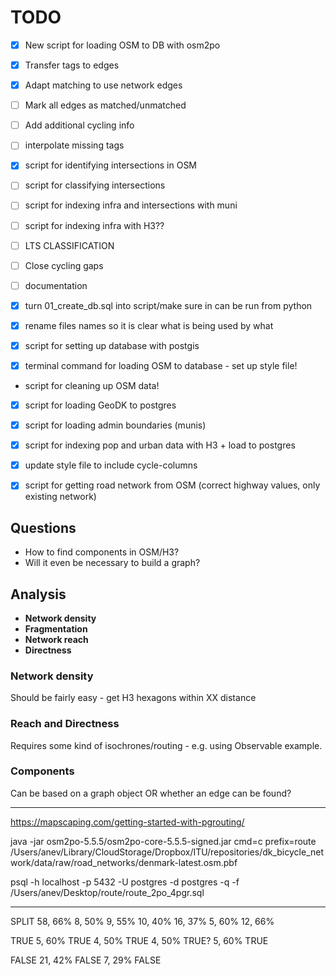 # TODO

- [X] New script for loading OSM to DB with osm2po
- [X] Transfer tags to edges
- [X] Adapt matching to use network edges

- [ ] Mark all edges as matched/unmatched
- [ ] Add additional cycling info
- [ ] interpolate missing tags
- [X] script for identifying intersections in OSM
- [ ] script for classifying intersections
- [ ] script for indexing infra and intersections with muni
- [ ] script for indexing infra with H3??

- [ ] LTS CLASSIFICATION
- [ ] Close cycling gaps

- [ ] documentation

- [X] turn 01_create_db.sql into script/make sure in can be run from python
- [X] rename files names so it is clear what is being used by what

- [X] script for setting up database with postgis
- [X] terminal command for loading OSM to database - set up style file!
- script for cleaning up OSM data!
- [X] script for loading GeoDK to postgres
- [X] script for loading admin boundaries (munis)
- [X] script for indexing pop and urban data with H3 + load to postgres

- [X] update style file to include cycle-columns
- [X] script for getting road network from OSM (correct highway values, only existing network)


## Questions

- How to find components in OSM/H3?
- Will it even be necessary to build a graph?

## Analysis

- **Network density**
- **Fragmentation**  
- **Network reach**
- **Directness**

### Network density

Should be fairly easy - get H3 hexagons within XX distance

### Reach and Directness

Requires some kind of isochrones/routing - e.g. using Observable example.

### Components

Can be based on a graph object OR whether an edge can be found?



*****

https://mapscaping.com/getting-started-with-pgrouting/

java -jar osm2po-5.5.5/osm2po-core-5.5.5-signed.jar cmd=c prefix=route /Users/anev/Library/CloudStorage/Dropbox/ITU/repositories/dk_bicycle_network/data/raw/road_networks/denmark-latest.osm.pbf

<!-- java -Xmx512m -jar osm2po-core-5.5.5-signed.jar cmd=c prefix=lisbon /mnt/c/osm2pgsql_guide/Lisbon.pbf -->


psql -h localhost -p 5432 -U postgres -d postgres -q -f /Users/anev/Desktop/route/route_2po_4pgr.sql




********

SPLIT
58, 66%
8, 50%
9, 55%
10, 40%
16, 37%
5, 60%
12, 66%

TRUE
5, 60% TRUE
4, 50% TRUE
4, 50% TRUE?
5, 60% TRUE

FALSE
21, 42% FALSE
7, 29% FALSE
